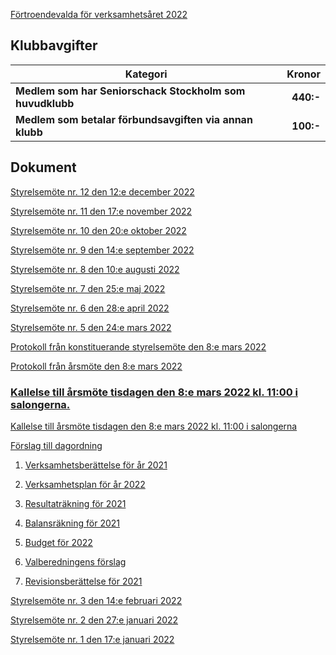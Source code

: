 [Förtroendevalda för verksamhetsåret 2022](SENIOR/htmfiler/SrS_Förtroendevalda_2022.pdf)
## Klubbavgifter

Kategori|Kronor
---|---:
<b>Medlem som har Seniorschack Stockholm som huvudklubb</b>|<b>440:-</b>
<b>Medlem som betalar förbundsavgiften via annan klubb</b>|<b>100:-</b>

## Dokument

[Styrelsemöte nr. 12 den 12:e december 2022](SENIOR/htmfiler/Protokoll_SrS_nr12_2022.pdf)

[Styrelsemöte nr. 11 den 17:e november 2022](SENIOR/htmfiler/Protokoll_SrS_nr11_2022.pdf)

[Styrelsemöte nr. 10 den 20:e oktober 2022](SENIOR/htmfiler/Protokoll_SrS_nr10_2022.pdf)

[Styrelsemöte nr. 9 den 14:e september 2022](SENIOR/htmfiler/Protokoll_SrS_nr9_2022.pdf)

[Styrelsemöte nr. 8 den 10:e augusti 2022](SENIOR/htmfiler/Protokoll_SrS_nr8_2022.pdf)

[Styrelsemöte nr. 7 den 25:e maj 2022](SENIOR/htmfiler/Protokoll_SrS_nr7_2022.pdf)

[Styrelsemöte nr. 6 den 28:e april 2022](SENIOR/htmfiler/Protokoll_SrS_nr6_2022.pdf)

[Styrelsemöte nr. 5 den 24:e mars 2022](SENIOR/htmfiler/Protokoll_SrS_nr5_2022.pdf)

[Protokoll från konstituerande styrelsemöte den 8:e mars 2022](SENIOR/htmfiler/Protokoll_konstituerande_2022.pdf)

[Protokoll från årsmöte den 8:e mars 2022](SENIOR/htmfiler/Protokoll_arsmote_2022.pdf)
###  <a href = "SrS_Kallelse_Årsmöte_2022.pdf" >Kallelse till årsmöte tisdagen den 8:e mars 2022 kl. 11:00 i salongerna. </a>

[Kallelse till årsmöte tisdagen den 8:e mars 2022 kl. 11:00 i salongerna](SENIOR/htmfiler/SrS_Kallelse_Årsmöte_2022.pdf)

[Förslag till dagordning](SENIOR/htmfiler/SrS_Dagordning_Årsmöte_2022.pdf)

1. [Verksamhetsberättelse för år 2021](SENIOR/htmfiler/SrS_Verksamhetsberättelse_2021.pdf)

1. [Verksamhetsplan för år 2022](SENIOR/htmfiler/SrS_Verksamhetsplan_2022.pdf)

1. [Resultaträkning för 2021](SENIOR/htmfiler/SrS_Resultaträkning_2021.pdf)

1. [Balansräkning för 2021](SENIOR/htmfiler/SrS_Balansräkning_2021.pdf)

1. [Budget för 2022](SENIOR/htmfiler/SrS_Budget_2022.pdf)

1. [Valberedningens förslag](SENIOR/htmfiler/Valberedningens_Förslag_2022.pdf)

1. [Revisionsberättelse för 2021](SENIOR/htmfiler/SrS_Revisionsberattelse_2021.pdf)

[Styrelsemöte nr. 3 den 14:e februari 2022](SENIOR/htmfiler/Protokoll_SrS_nr3_2022.pdf)

[Styrelsemöte nr. 2 den 27:e januari 2022](SENIOR/htmfiler/Protokoll_SrS_nr2_2022.pdf)

[Styrelsemöte nr. 1 den 17:e januari 2022](SENIOR/htmfiler/Protokoll_SrS_nr1_2022.pdf)
